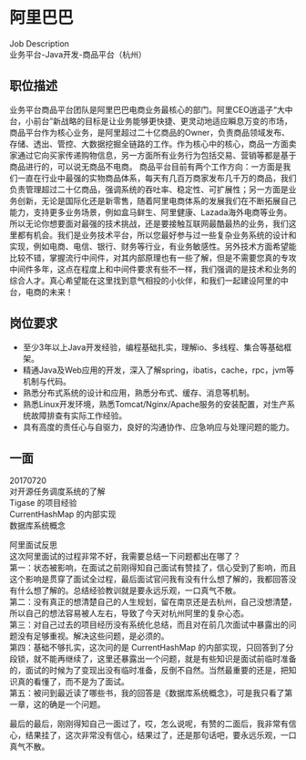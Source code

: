 

# 阿里巴巴
Job Description  
业务平台-Java开发-商品平台（杭州）  
## 职位描述
业务平台商品平台团队是阿里巴巴电商业务最核心的部门。阿里CEO逍遥子“大中台，小前台”新战略的目标是让业务能够更快捷、更灵动地适应瞬息万变的市场，商品平台作为核心业务，是阿里超过二十亿商品的Owner，负责商品领域发布、存储、透出、管控、大数据挖掘全链路的工作。作为核心中的核心，商品一方面卖家通过它向买家传递购物信息，另一方面所有业务行为包括交易、营销等都是基于商品进行的，可以说无商品不电商。 商品平台目前有两个工作方向：一方面是我们一直在行业中最强的实物商品体系，每天有几百万商家发布几千万的商品，我们负责管理超过二十亿商品，强调系统的吞吐率、稳定性、可扩展性；另一方面是业务创新，无论是国际化还是新零售，随着阿里电商体系的发展我们在不断拓展自己能力，支持更多业务场景，例如盒马鲜生、阿里健康、Lazada海外电商等业务。所以无论你想要面对最强的技术挑战，还是要接触互联网最酷最热的业务，我们这里都有机会。我们是业务技术平台，所以您最好参与过一些复杂业务系统的设计和实现，例如电商、电信、银行、财务等行业，有业务敏感性。另外技术方面希望能比较不错，掌握流行中间件，对其内部原理也有一些了解，但是不需要您真的专攻中间件多年，这点在程度上和中间件要求有些不一样，我们强调的是技术和业务的综合人才。真心希望能在这里找到意气相投的小伙伴，和我们一起建设阿里的中台，电商的未来！  

## 岗位要求
* 至少3年以上Java开发经验，编程基础扎实，理解io、多线程、集合等基础框架。
* 精通Java及Web应用的开发，深入了解spring，ibatis，cache，rpc，jvm等机制与代码。
* 熟悉分布式系统的设计和应用，熟悉分布式、缓存、消息等机制。
* 熟悉Linux开发环境，熟悉Tomcat/Nginx/Apache服务的安装配置，对生产系统故障排查有实际工作经验。
* 具有高度的责任心与自驱力，良好的沟通协作、应急响应与处理问题的能力。

## 一面
20170720  
对开源任务调度系统的了解  
Tigase 的项目经验  
CurrentHashMap 的内部实现  
数据库系统概念  

阿里面试反思  
这次阿里面试的过程非常不好，我需要总结一下问题都出在哪了？  
第一：状态被影响，在面试之前刚得知自己面试有赞挂了，信心受到了影响，而且这个影响是贯穿了面试全过程，最后面试官问我有没有什么想了解的，我都回答没有什么想了解的。总结经验教训就是要永远乐观，一口真气不散。  
第二：没有真正的想清楚自己的人生规划，留在南京还是去杭州，自己没想清楚，所以自己的想法容易被人左右，导致了今天对杭州阿里的复杂心态。  
第三：对自己过去的项目经历没有系统化总结，而且对在前几次面试中暴露出的问题没有足够重视。解决这些问题，是必须的。  
第四：基础不够扎实，这次问的是 CurrentHashMap 的内部实现，只回答到了分段锁，就不能再继续了，这里还暴露出一个问题，就是有些知识是面试前临时准备的，面试的时候为了变现出没有临时准备，反倒不自然。当然最重要的还是，把知识真的看懂了，而不是为了面试。  
第五：被问到最近读了哪些书，我的回答是《数据库系统概念》，可是我只看了第一章，这的确是一个问题。  

最后的最后，刚刚得知自己一面过了，哎，怎么说呢，有赞的二面后，我非常有信心，结果挂了，这次非常没有信心，结果过了，还是那句话吧，要永远乐观，一口真气不散。
